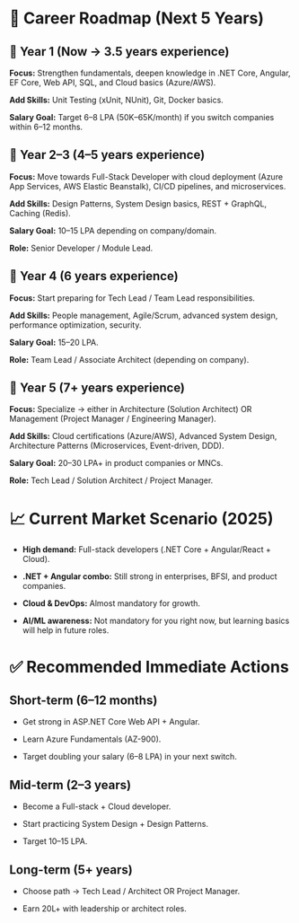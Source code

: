 # 🎯 Career Roadmap (Next 5 Years)

## 📌 Year 1 (Now → 3.5 years experience)

**Focus:** Strengthen fundamentals, deepen knowledge in .NET Core, Angular, EF Core, Web API, SQL, and Cloud basics (Azure/AWS).

**Add Skills:** Unit Testing (xUnit, NUnit), Git, Docker basics.

**Salary Goal:** Target 6–8 LPA (50K–65K/month) if you switch companies within 6–12 months.

## 📌 Year 2–3 (4–5 years experience)

**Focus:** Move towards Full-Stack Developer with cloud deployment (Azure App Services, AWS Elastic Beanstalk), CI/CD pipelines, and microservices.

**Add Skills:** Design Patterns, System Design basics, REST + GraphQL, Caching (Redis).

**Salary Goal:** 10–15 LPA depending on company/domain.

**Role:** Senior Developer / Module Lead.

## 📌 Year 4 (6 years experience)

**Focus:** Start preparing for Tech Lead / Team Lead responsibilities.

**Add Skills:** People management, Agile/Scrum, advanced system design, performance optimization, security.

**Salary Goal:** 15–20 LPA.

**Role:** Team Lead / Associate Architect (depending on company).

## 📌 Year 5 (7+ years experience)

**Focus:** Specialize → either in Architecture (Solution Architect) OR Management (Project Manager / Engineering Manager).

**Add Skills:** Cloud certifications (Azure/AWS), Advanced System Design, Architecture Patterns (Microservices, Event-driven, DDD).

**Salary Goal:** 20–30 LPA+ in product companies or MNCs.

**Role:** Tech Lead / Solution Architect / Project Manager.

# 📈 Current Market Scenario (2025)

- **High demand:** Full-stack developers (.NET Core + Angular/React + Cloud).

- **.NET + Angular combo:** Still strong in enterprises, BFSI, and product companies.

- **Cloud & DevOps:** Almost mandatory for growth.

- **AI/ML awareness:** Not mandatory for you right now, but learning basics will help in future roles.

# ✅ Recommended Immediate Actions

## Short-term (6–12 months)

- Get strong in ASP.NET Core Web API + Angular.

- Learn Azure Fundamentals (AZ-900).

- Target doubling your salary (6–8 LPA) in your next switch.

## Mid-term (2–3 years)

- Become a Full-stack + Cloud developer.

- Start practicing System Design + Design Patterns.

- Target 10–15 LPA.

## Long-term (5+ years)

- Choose path → Tech Lead / Architect OR Project Manager.

- Earn 20L+ with leadership or architect roles.